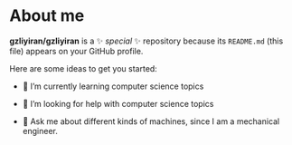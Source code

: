 # About me


**gzliyiran/gzliyiran** is a ✨ _special_ ✨ repository because its `README.md` (this file) appears on your GitHub profile.

Here are some ideas to get you started:


- 🌱 I’m currently learning computer science topics

- 🤔 I’m looking for help with computer science topics
- 💬 Ask me about different kinds of machines, since I am a mechanical engineer.



